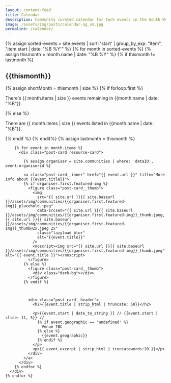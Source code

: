 ```yaml
---
layout: content-feed
title: Calendar
description: Community curated calendar for tech events in the South West.
image: /assets/img/posts/calendar-og_sm.jpg
permalink: /calendar/
---
```


<section class="blog blog--resource blog--calendar">
  <div class="container">
    {% assign sorted-events = site.events | sort: 'start' | group_by_exp: "item", "item.start | date: '%B %Y'" %}
    {% for month in sorted-events %}
      {% assign thismonth = month.name | date: "%B %Y" %}
      {% if thismonth != lastmonth %}
        <h2 class="resource-header">{{thismonth}}</h2>
        {% assign shortMonth = thismonth | size %}
        {% if forloop.first %}
          <p>There's {{ month.items | size }} events remaining in {{month.name | date: "%B"}}.</p>
        {% else %}
          <p>There are {{ month.items | size }} events listed in {{month.name | date: "%B"}}.</p>
        {% endif %}
      {% endif%}
      {% assign lastmonth = thismonth %}
      <div class="post-list resource-list">

        {% for event in month.items %}
          <div class="post-card resource-card">

            {% assign organiser = site.communities | where: 'dataID', event.organiserid %}

            <a class="post-card__inner" href="{{ event.url }}" title="More info about {{event.title}}">
            {% if organiser.first.featured-img %}
              <figure class="post-card__thumb">
                <img
                  src="{{ site.url }}{{ site.baseurl }}/assets/img/communities/{{organiser.first.featured-img}}_placehold.jpeg"
                  data-srcset="{{ site.url }}{{ site.baseurl }}/assets/img/communities/{{organiser.first.featured-img}}_thumb.jpeg, {{ site.url }}{{ site.baseurl }}/assets/img/communities/{{organiser.first.featured-img}}_thumb@2x.jpeg 2x"
                  class="lazyload blur"
                  alt="{{event.title}}"
                />
                <noscript><img src="{{ site.url }}{{ site.baseurl }}/assets/img/communities/{{organiser.first.featured-img}}_thumb.jpeg" alt="{{ event.title }}"></noscript>
              </figure>
            {% else %}
              <figure class="post-card__thumb">
                <div class="dark-bg"></div>
              </figure>
            {% endif %}



              <div class="post-card__header">
                <h2>{{event.title | strip_html | truncate: 50}}</h2>

                <p>{{event.start | date_to_string }} // {{event.start | slice: 11, 5}} //
                  {% if event.geographic == 'undefined' %}
                    Venue TBC
                  {% else %}
                    {{event.geographic}}
                  {% endif %}
                </p>
                <p>{{ event.excerpt | strip_html | truncatewords:20 }}</p>
              </div>
            </a>
          </div>
        {% endfor %}
      </div>
    {% endfor %}

  </div>
</section>
